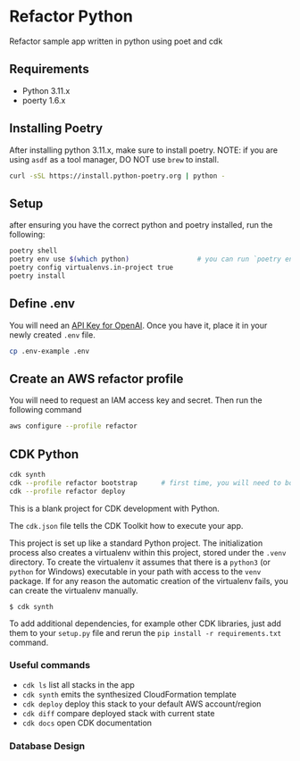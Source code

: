 # Refactor Python

Refactor sample app written in python using poet and cdk

## Requirements

* Python 3.11.x
* poerty 1.6.x

## Installing Poetry

After installing python 3.11.x, make sure to install poetry. NOTE: if you are using `asdf` as a tool manager, DO NOT use `brew` to install.

```sh
curl -sSL https://install.python-poetry.org | python -
```

## Setup

after ensuring you have the correct python and poetry installed, run the following:

```sh
poetry shell
poetry env use $(which python)                 # you can run `poetry env info` to ensure python version matches .tool-versions
poetry config virtualenvs.in-project true
poetry install
```

## Define .env

You will need an [API Key for OpenAI](https://platform.openai.com/account/api-keys). Once you have it, place it in your newly created `.env` file.

```sh
cp .env-example .env
```

## Create an AWS refactor profile

You will need to request an IAM access key and secret. Then run the following command

```sh
aws configure --profile refactor
```

## CDK Python

```sh
cdk synth
cdk --profile refactor bootstrap      # first time, you will need to bootstrap
cdk --profile refactor deploy
```

This is a blank project for CDK development with Python.

The `cdk.json` file tells the CDK Toolkit how to execute your app.

This project is set up like a standard Python project.  The initialization
process also creates a virtualenv within this project, stored under the `.venv`
directory.  To create the virtualenv it assumes that there is a `python3`
(or `python` for Windows) executable in your path with access to the `venv`
package. If for any reason the automatic creation of the virtualenv fails,
you can create the virtualenv manually.

```
$ cdk synth
```

To add additional dependencies, for example other CDK libraries, just add
them to your `setup.py` file and rerun the `pip install -r requirements.txt`
command.

### Useful commands

 * `cdk ls`          list all stacks in the app
 * `cdk synth`       emits the synthesized CloudFormation template
 * `cdk deploy`      deploy this stack to your default AWS account/region
 * `cdk diff`        compare deployed stack with current state
 * `cdk docs`        open CDK documentation

### Database Design
